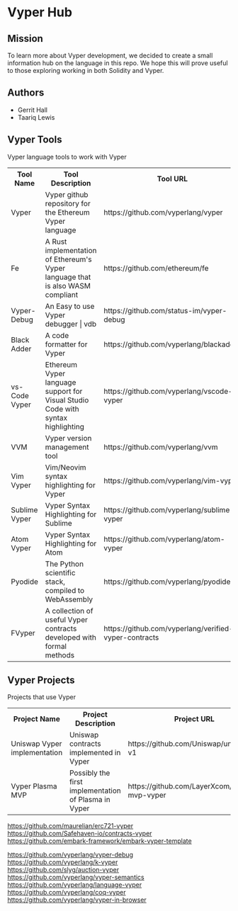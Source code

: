 # Vyper Hub

## Mission
To learn more about Vyper development, we decided to create a small information hub on the language in this repo. We hope this will prove useful to those exploring working in both Solidity and Vyper.

## Authors
* Gerrit Hall
* Taariq Lewis 


## Vyper Tools
Vyper language tools to work with Vyper

<table>
  <tr>
    <th>Tool Name</th>
    <th>Tool Description</th>
    <th>Tool URL</th>
  </tr>
  <tr>
    <td>Vyper</td>
    <td>Vyper github repository for the Ethereum Vyper language</td>
    <td>https://github.com/vyperlang/vyper</td>
  </tr>
   <tr>
    <td>Fe</td>
    <td>A Rust implementation of Ethereum's Vyper language that is also WASM compliant</td>
    <td>https://github.com/ethereum/fe</td>
  </tr>
  <tr>
    <td>Vyper-Debug</td>
    <td>An Easy to use Vyper debugger | vdb</td>
    <td>https://github.com/status-im/vyper-debug</td>
  </tr>
  <tr>
    <td>Black Adder</td>
    <td>A code formatter for Vyper</td>
    <td>https://github.com/vyperlang/blackadder</td>
  </tr>
 <tr>
    <td>vs-Code Vyper</td>
    <td>Ethereum Vyper language support for Visual Studio Code with syntax highlighting</td>
    <td>https://github.com/vyperlang/vscode-vyper</td>
  </tr>
  <tr>
    <td>VVM</td>
    <td>Vyper version management tool</td>
    <td>https://github.com/vyperlang/vvm</td>
  </tr>
  <tr>
    <td>Vim Vyper</td>
    <td>Vim/Neovim syntax highlighting for Vyper</td>
    <td>https://github.com/vyperlang/vim-vyper</td>
  </tr>
  <tr>
    <td>Sublime Vyper</td>
    <td>Vyper Syntax Highlighting for Sublime</td>
    <td>https://github.com/vyperlang/sublime-vyper</td>
  </tr>
  <tr>
    <td>Atom Vyper</td>
    <td>Vyper Syntax Highlighting for Atom</td>
    <td>https://github.com/vyperlang/atom-vyper</td>
  </tr>
    <tr>
    <td>Pyodide</td>
    <td>The Python scientific stack, compiled to WebAssembly</td>
    <td>https://github.com/vyperlang/pyodide</td>
  </tr>
  <tr>
    <td>FVyper</td>
    <td>A collection of useful Vyper contracts developed with formal methods</td>
    <td>https://github.com/vyperlang/verified-vyper-contracts</td>
  </tr>  
</table>

## Vyper Projects
Projects that use Vyper

<table>
  <tr>
    <th>Project Name</th>
    <th>Project Description</th>
    <th>Project URL</th>
  </tr>
  <tr>
    <td>Uniswap Vyper implementation</td>
    <td>Uniswap contracts implemented in Vyper</td>
    <td>https://github.com/Uniswap/uniswap-v1</td>
  </tr>
   <tr>
    <td>Vyper Plasma MVP</td>
    <td>Possibly the first implementation of Plasma in Vyper</td>
    <td>https://github.com/LayerXcom/plasma-mvp-vyper</td>
  </tr>
</table>

                           

https://github.com/maurelian/erc721-vyper                        
https://github.com/Safehaven-io/contracts-vyper                  
https://github.com/embark-framework/embark-vyper-template         


https://github.com/vyperlang/vyper-debug                         
https://github.com/vyperlang/k-vyper                             
https://github.com/slyg/auction-vyper                            
https://github.com/vyperlang/vyper-semantics                     
https://github.com/vyperlang/language-vyper                      
https://github.com/vyperlang/coq-vyper                           
https://github.com/vyperlang/vyper-in-browser
